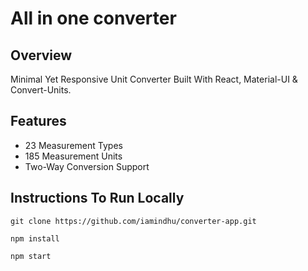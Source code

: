 # All in one converter

## Overview

Minimal Yet Responsive Unit Converter Built With React, Material-UI & Convert-Units.

## Features

- 23 Measurement Types 
- 185 Measurement Units
- Two-Way Conversion Support

## Instructions To Run Locally

```
git clone https://github.com/iamindhu/converter-app.git

npm install

npm start
```
